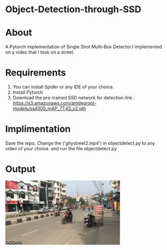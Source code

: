 # Object-Detection-through-SSD



# About
A Pytorch implementation of Single Shot Multi-Box Detector.I implemented on a video that I took on a street.

# Requirements
1. You can install Spider or any IDE of your choice.
2. Install Pytorch
3. Download the pre-trained SSD network for detection
link : https://s3.amazonaws.com/amdegroot-models/ssd300_mAP_77.43_v2.pth

# Implimentation
Save the repo. Change the ('ghystreet2.mp4')  in objectdetect.py to any video of your choice. and run the file objectdetect.py 


# Output
![](out.gif)
